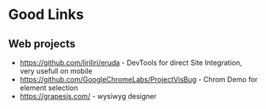 # Good Links

## Web projects

- https://github.com/liriliri/eruda - DevTools for direct Site Integration, very usefull on mobile
- https://github.com/GoogleChromeLabs/ProjectVisBug - Chrom Demo for element selection
- https://grapesjs.com/ - wysiwyg designer
